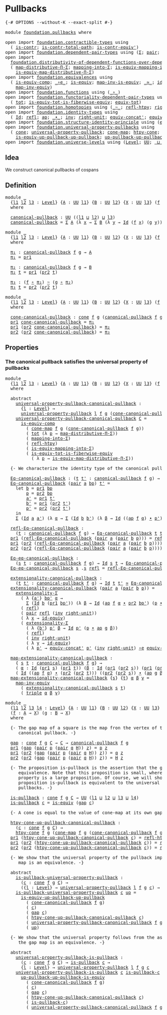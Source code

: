 # Pullbacks

<pre class="Agda"><a id="22" class="Symbol">{-#</a> <a id="26" class="Keyword">OPTIONS</a> <a id="34" class="Pragma">--without-K</a> <a id="46" class="Pragma">--exact-split</a> <a id="60" class="Symbol">#-}</a>

<a id="65" class="Keyword">module</a> <a id="72" href="foundation.pullbacks.html" class="Module">foundation.pullbacks</a> <a id="93" class="Keyword">where</a>

<a id="100" class="Keyword">open</a> <a id="105" class="Keyword">import</a> <a id="112" href="foundation.contractible-types.html" class="Module">foundation.contractible-types</a> <a id="142" class="Keyword">using</a>
  <a id="150" class="Symbol">(</a> <a id="152" href="foundation-core.contractible-types.html#925" class="Function">is-contr</a><a id="160" class="Symbol">;</a> <a id="162" href="foundation-core.contractible-types.html#1970" class="Function">is-contr-total-path</a><a id="181" class="Symbol">;</a> <a id="183" href="foundation-core.contractible-types.html#3739" class="Function">is-contr-equiv&#39;</a><a id="198" class="Symbol">)</a>
<a id="200" class="Keyword">open</a> <a id="205" class="Keyword">import</a> <a id="212" href="foundation.dependent-pair-types.html" class="Module">foundation.dependent-pair-types</a> <a id="244" class="Keyword">using</a> <a id="250" class="Symbol">(</a><a id="251" href="foundation-core.dependent-pair-types.html#502" class="Record">Σ</a><a id="252" class="Symbol">;</a> <a id="254" href="foundation-core.dependent-pair-types.html#575" class="InductiveConstructor">pair</a><a id="258" class="Symbol">;</a> <a id="260" href="foundation-core.dependent-pair-types.html#592" class="Field">pr1</a><a id="263" class="Symbol">;</a> <a id="265" href="foundation-core.dependent-pair-types.html#604" class="Field">pr2</a><a id="268" class="Symbol">;</a> <a id="270" href="foundation-core.dependent-pair-types.html#1021" class="Function">triple</a><a id="276" class="Symbol">)</a>
<a id="278" class="Keyword">open</a> <a id="283" class="Keyword">import</a>
  <a id="292" href="foundation.distributivity-of-dependent-functions-over-dependent-pairs.html" class="Module">foundation.distributivity-of-dependent-functions-over-dependent-pairs</a> <a id="362" class="Keyword">using</a>
  <a id="370" class="Symbol">(</a> <a id="372" href="foundation.distributivity-of-dependent-functions-over-dependent-pairs.html#2808" class="Function">map-distributive-Π-Σ</a><a id="392" class="Symbol">;</a> <a id="394" href="foundation.distributivity-of-dependent-functions-over-dependent-pairs.html#6417" class="Function">mapping-into-Σ</a><a id="408" class="Symbol">;</a> <a id="410" href="foundation.distributivity-of-dependent-functions-over-dependent-pairs.html#6621" class="Function">is-equiv-mapping-into-Σ</a><a id="433" class="Symbol">;</a>
    <a id="439" href="foundation.distributivity-of-dependent-functions-over-dependent-pairs.html#3957" class="Function">is-equiv-map-distributive-Π-Σ</a><a id="468" class="Symbol">)</a>
<a id="470" class="Keyword">open</a> <a id="475" class="Keyword">import</a> <a id="482" href="foundation.equivalences.html" class="Module">foundation.equivalences</a> <a id="506" class="Keyword">using</a>
  <a id="514" class="Symbol">(</a> <a id="516" href="foundation-core.equivalences.html#7183" class="Function">is-equiv-comp</a><a id="529" class="Symbol">;</a> <a id="531" href="foundation-core.equivalences.html#7855" class="Function Operator">_∘e_</a><a id="535" class="Symbol">;</a> <a id="537" href="foundation-core.equivalences.html#1542" class="Function">is-equiv</a><a id="545" class="Symbol">;</a> <a id="547" href="foundation-core.equivalences.html#4173" class="Function">map-inv-is-equiv</a><a id="563" class="Symbol">;</a> <a id="565" href="foundation-core.equivalences.html#1607" class="Function Operator">_≃_</a><a id="568" class="Symbol">;</a> <a id="570" href="foundation-core.equivalences.html#2480" class="Function">id-equiv</a><a id="578" class="Symbol">;</a>
    <a id="584" href="foundation-core.equivalences.html#5022" class="Function">map-inv-equiv</a><a id="597" class="Symbol">)</a>
<a id="599" class="Keyword">open</a> <a id="604" class="Keyword">import</a> <a id="611" href="foundation.functions.html" class="Module">foundation.functions</a> <a id="632" class="Keyword">using</a> <a id="638" class="Symbol">(</a><a id="639" href="foundation-core.functions.html#407" class="Function Operator">_∘_</a><a id="642" class="Symbol">)</a>
<a id="644" class="Keyword">open</a> <a id="649" class="Keyword">import</a> <a id="656" href="foundation.functoriality-dependent-pair-types.html" class="Module">foundation.functoriality-dependent-pair-types</a> <a id="702" class="Keyword">using</a>
  <a id="710" class="Symbol">(</a> <a id="712" href="foundation-core.functoriality-dependent-pair-types.html#1881" class="Function">tot</a><a id="715" class="Symbol">;</a> <a id="717" href="foundation-core.functoriality-dependent-pair-types.html#5869" class="Function">is-equiv-tot-is-fiberwise-equiv</a><a id="748" class="Symbol">;</a> <a id="750" href="foundation-core.functoriality-dependent-pair-types.html#6804" class="Function">equiv-tot</a><a id="759" class="Symbol">)</a>
<a id="761" class="Keyword">open</a> <a id="766" class="Keyword">import</a> <a id="773" href="foundation.homotopies.html" class="Module">foundation.homotopies</a> <a id="795" class="Keyword">using</a> <a id="801" class="Symbol">(</a><a id="802" href="foundation-core.homotopies.html#467" class="Function Operator">_~_</a><a id="805" class="Symbol">;</a> <a id="807" href="foundation-core.homotopies.html#632" class="Function">refl-htpy</a><a id="816" class="Symbol">;</a> <a id="818" href="foundation-core.homotopies.html#2475" class="Function">right-unit-htpy</a><a id="833" class="Symbol">)</a>
<a id="835" class="Keyword">open</a> <a id="840" class="Keyword">import</a> <a id="847" href="foundation.identity-types.html" class="Module">foundation.identity-types</a> <a id="873" class="Keyword">using</a>
  <a id="881" class="Symbol">(</a> <a id="883" href="foundation-core.identity-types.html#641" class="Datatype">Id</a><a id="885" class="Symbol">;</a> <a id="887" href="foundation-core.identity-types.html#694" class="InductiveConstructor">refl</a><a id="891" class="Symbol">;</a> <a id="893" href="foundation-core.identity-types.html#2853" class="Function">ap</a><a id="895" class="Symbol">;</a> <a id="897" href="foundation-core.identity-types.html#1239" class="Function Operator">_∙_</a><a id="900" class="Symbol">;</a> <a id="902" href="foundation-core.identity-types.html#1552" class="Function">inv</a><a id="905" class="Symbol">;</a> <a id="907" href="foundation-core.identity-types.html#1905" class="Function">right-unit</a><a id="917" class="Symbol">;</a> <a id="919" href="foundation.identity-types.html#2710" class="Function">equiv-concat&#39;</a><a id="932" class="Symbol">;</a> <a id="934" href="foundation.identity-types.html#1216" class="Function">equiv-inv</a><a id="943" class="Symbol">)</a>
<a id="945" class="Keyword">open</a> <a id="950" class="Keyword">import</a> <a id="957" href="foundation.structure-identity-principle.html" class="Module">foundation.structure-identity-principle</a> <a id="997" class="Keyword">using</a> <a id="1003" class="Symbol">(</a><a id="1004" href="foundation.structure-identity-principle.html#2980" class="Function">extensionality-Σ</a><a id="1020" class="Symbol">)</a>
<a id="1022" class="Keyword">open</a> <a id="1027" class="Keyword">import</a> <a id="1034" href="foundation.universal-property-pullbacks.html" class="Module">foundation.universal-property-pullbacks</a> <a id="1074" class="Keyword">using</a>
  <a id="1082" class="Symbol">(</a> <a id="1084" href="foundation.universal-property-pullbacks.html#2502" class="Function">cone</a><a id="1088" class="Symbol">;</a> <a id="1090" href="foundation.universal-property-pullbacks.html#3112" class="Function">universal-property-pullback</a><a id="1117" class="Symbol">;</a> <a id="1119" href="foundation.universal-property-pullbacks.html#2697" class="Function">cone-map</a><a id="1127" class="Symbol">;</a> <a id="1129" href="foundation.universal-property-pullbacks.html#4988" class="Function">htpy-cone</a><a id="1138" class="Symbol">;</a>
    <a id="1144" href="foundation.universal-property-pullbacks.html#8629" class="Function">is-equiv-up-pullback-up-pullback</a><a id="1176" class="Symbol">;</a> <a id="1178" href="foundation.universal-property-pullbacks.html#9111" class="Function">up-pullback-up-pullback-is-equiv</a><a id="1210" class="Symbol">)</a>
<a id="1212" class="Keyword">open</a> <a id="1217" class="Keyword">import</a> <a id="1224" href="foundation.universe-levels.html" class="Module">foundation.universe-levels</a> <a id="1251" class="Keyword">using</a> <a id="1257" class="Symbol">(</a><a id="1258" href="Agda.Primitive.html#597" class="Postulate">Level</a><a id="1263" class="Symbol">;</a> <a id="1265" href="foundation-core.universe-levels.html#222" class="Primitive">UU</a><a id="1267" class="Symbol">;</a> <a id="1269" href="Agda.Primitive.html#810" class="Primitive Operator">_⊔_</a><a id="1272" class="Symbol">)</a>
</pre>
## Idea

We construct canonical pullbacks of cospans

## Definition

<pre class="Agda"><a id="1356" class="Keyword">module</a> <a id="1363" href="foundation.pullbacks.html#1363" class="Module">_</a>
  <a id="1367" class="Symbol">{</a><a id="1368" href="foundation.pullbacks.html#1368" class="Bound">l1</a> <a id="1371" href="foundation.pullbacks.html#1371" class="Bound">l2</a> <a id="1374" href="foundation.pullbacks.html#1374" class="Bound">l3</a> <a id="1377" class="Symbol">:</a> <a id="1379" href="Agda.Primitive.html#597" class="Postulate">Level</a><a id="1384" class="Symbol">}</a> <a id="1386" class="Symbol">{</a><a id="1387" href="foundation.pullbacks.html#1387" class="Bound">A</a> <a id="1389" class="Symbol">:</a> <a id="1391" href="foundation-core.universe-levels.html#222" class="Primitive">UU</a> <a id="1394" href="foundation.pullbacks.html#1368" class="Bound">l1</a><a id="1396" class="Symbol">}</a> <a id="1398" class="Symbol">{</a><a id="1399" href="foundation.pullbacks.html#1399" class="Bound">B</a> <a id="1401" class="Symbol">:</a> <a id="1403" href="foundation-core.universe-levels.html#222" class="Primitive">UU</a> <a id="1406" href="foundation.pullbacks.html#1371" class="Bound">l2</a><a id="1408" class="Symbol">}</a> <a id="1410" class="Symbol">{</a><a id="1411" href="foundation.pullbacks.html#1411" class="Bound">X</a> <a id="1413" class="Symbol">:</a> <a id="1415" href="foundation-core.universe-levels.html#222" class="Primitive">UU</a> <a id="1418" href="foundation.pullbacks.html#1374" class="Bound">l3</a><a id="1420" class="Symbol">}</a> <a id="1422" class="Symbol">(</a><a id="1423" href="foundation.pullbacks.html#1423" class="Bound">f</a> <a id="1425" class="Symbol">:</a> <a id="1427" href="foundation.pullbacks.html#1387" class="Bound">A</a> <a id="1429" class="Symbol">→</a> <a id="1431" href="foundation.pullbacks.html#1411" class="Bound">X</a><a id="1432" class="Symbol">)</a> <a id="1434" class="Symbol">(</a><a id="1435" href="foundation.pullbacks.html#1435" class="Bound">g</a> <a id="1437" class="Symbol">:</a> <a id="1439" href="foundation.pullbacks.html#1399" class="Bound">B</a> <a id="1441" class="Symbol">→</a> <a id="1443" href="foundation.pullbacks.html#1411" class="Bound">X</a><a id="1444" class="Symbol">)</a>
  <a id="1448" class="Keyword">where</a>

  <a id="1457" href="foundation.pullbacks.html#1457" class="Function">canonical-pullback</a> <a id="1476" class="Symbol">:</a> <a id="1478" href="foundation-core.universe-levels.html#222" class="Primitive">UU</a> <a id="1481" class="Symbol">((</a><a id="1483" href="foundation.pullbacks.html#1368" class="Bound">l1</a> <a id="1486" href="Agda.Primitive.html#810" class="Primitive Operator">⊔</a> <a id="1488" href="foundation.pullbacks.html#1371" class="Bound">l2</a><a id="1490" class="Symbol">)</a> <a id="1492" href="Agda.Primitive.html#810" class="Primitive Operator">⊔</a> <a id="1494" href="foundation.pullbacks.html#1374" class="Bound">l3</a><a id="1496" class="Symbol">)</a>
  <a id="1500" href="foundation.pullbacks.html#1457" class="Function">canonical-pullback</a> <a id="1519" class="Symbol">=</a> <a id="1521" href="foundation-core.dependent-pair-types.html#502" class="Record">Σ</a> <a id="1523" href="foundation.pullbacks.html#1387" class="Bound">A</a> <a id="1525" class="Symbol">(λ</a> <a id="1528" href="foundation.pullbacks.html#1528" class="Bound">x</a> <a id="1530" class="Symbol">→</a> <a id="1532" href="foundation-core.dependent-pair-types.html#502" class="Record">Σ</a> <a id="1534" href="foundation.pullbacks.html#1399" class="Bound">B</a> <a id="1536" class="Symbol">(λ</a> <a id="1539" href="foundation.pullbacks.html#1539" class="Bound">y</a> <a id="1541" class="Symbol">→</a> <a id="1543" href="foundation-core.identity-types.html#641" class="Datatype">Id</a> <a id="1546" class="Symbol">(</a><a id="1547" href="foundation.pullbacks.html#1423" class="Bound">f</a> <a id="1549" href="foundation.pullbacks.html#1528" class="Bound">x</a><a id="1550" class="Symbol">)</a> <a id="1552" class="Symbol">(</a><a id="1553" href="foundation.pullbacks.html#1435" class="Bound">g</a> <a id="1555" href="foundation.pullbacks.html#1539" class="Bound">y</a><a id="1556" class="Symbol">)))</a>

<a id="1561" class="Keyword">module</a> <a id="1568" href="foundation.pullbacks.html#1568" class="Module">_</a>
  <a id="1572" class="Symbol">{</a><a id="1573" href="foundation.pullbacks.html#1573" class="Bound">l1</a> <a id="1576" href="foundation.pullbacks.html#1576" class="Bound">l2</a> <a id="1579" href="foundation.pullbacks.html#1579" class="Bound">l3</a> <a id="1582" class="Symbol">:</a> <a id="1584" href="Agda.Primitive.html#597" class="Postulate">Level</a><a id="1589" class="Symbol">}</a> <a id="1591" class="Symbol">{</a><a id="1592" href="foundation.pullbacks.html#1592" class="Bound">A</a> <a id="1594" class="Symbol">:</a> <a id="1596" href="foundation-core.universe-levels.html#222" class="Primitive">UU</a> <a id="1599" href="foundation.pullbacks.html#1573" class="Bound">l1</a><a id="1601" class="Symbol">}</a> <a id="1603" class="Symbol">{</a><a id="1604" href="foundation.pullbacks.html#1604" class="Bound">B</a> <a id="1606" class="Symbol">:</a> <a id="1608" href="foundation-core.universe-levels.html#222" class="Primitive">UU</a> <a id="1611" href="foundation.pullbacks.html#1576" class="Bound">l2</a><a id="1613" class="Symbol">}</a> <a id="1615" class="Symbol">{</a><a id="1616" href="foundation.pullbacks.html#1616" class="Bound">X</a> <a id="1618" class="Symbol">:</a> <a id="1620" href="foundation-core.universe-levels.html#222" class="Primitive">UU</a> <a id="1623" href="foundation.pullbacks.html#1579" class="Bound">l3</a><a id="1625" class="Symbol">}</a> <a id="1627" class="Symbol">{</a><a id="1628" href="foundation.pullbacks.html#1628" class="Bound">f</a> <a id="1630" class="Symbol">:</a> <a id="1632" href="foundation.pullbacks.html#1592" class="Bound">A</a> <a id="1634" class="Symbol">→</a> <a id="1636" href="foundation.pullbacks.html#1616" class="Bound">X</a><a id="1637" class="Symbol">}</a> <a id="1639" class="Symbol">{</a><a id="1640" href="foundation.pullbacks.html#1640" class="Bound">g</a> <a id="1642" class="Symbol">:</a> <a id="1644" href="foundation.pullbacks.html#1604" class="Bound">B</a> <a id="1646" class="Symbol">→</a> <a id="1648" href="foundation.pullbacks.html#1616" class="Bound">X</a><a id="1649" class="Symbol">}</a>
  <a id="1653" class="Keyword">where</a>
   
  <a id="1665" href="foundation.pullbacks.html#1665" class="Function">π₁</a> <a id="1668" class="Symbol">:</a> <a id="1670" href="foundation.pullbacks.html#1457" class="Function">canonical-pullback</a> <a id="1689" href="foundation.pullbacks.html#1628" class="Bound">f</a> <a id="1691" href="foundation.pullbacks.html#1640" class="Bound">g</a> <a id="1693" class="Symbol">→</a> <a id="1695" href="foundation.pullbacks.html#1592" class="Bound">A</a>
  <a id="1699" href="foundation.pullbacks.html#1665" class="Function">π₁</a> <a id="1702" class="Symbol">=</a> <a id="1704" href="foundation-core.dependent-pair-types.html#592" class="Field">pr1</a>

  <a id="1711" href="foundation.pullbacks.html#1711" class="Function">π₂</a> <a id="1714" class="Symbol">:</a> <a id="1716" href="foundation.pullbacks.html#1457" class="Function">canonical-pullback</a> <a id="1735" href="foundation.pullbacks.html#1628" class="Bound">f</a> <a id="1737" href="foundation.pullbacks.html#1640" class="Bound">g</a> <a id="1739" class="Symbol">→</a> <a id="1741" href="foundation.pullbacks.html#1604" class="Bound">B</a>
  <a id="1745" href="foundation.pullbacks.html#1711" class="Function">π₂</a> <a id="1748" href="foundation.pullbacks.html#1748" class="Bound">t</a> <a id="1750" class="Symbol">=</a> <a id="1752" href="foundation-core.dependent-pair-types.html#592" class="Field">pr1</a> <a id="1756" class="Symbol">(</a><a id="1757" href="foundation-core.dependent-pair-types.html#604" class="Field">pr2</a> <a id="1761" href="foundation.pullbacks.html#1748" class="Bound">t</a><a id="1762" class="Symbol">)</a>

  <a id="1767" href="foundation.pullbacks.html#1767" class="Function">π₃</a> <a id="1770" class="Symbol">:</a> <a id="1772" class="Symbol">(</a><a id="1773" href="foundation.pullbacks.html#1628" class="Bound">f</a> <a id="1775" href="foundation-core.functions.html#407" class="Function Operator">∘</a> <a id="1777" href="foundation.pullbacks.html#1665" class="Function">π₁</a><a id="1779" class="Symbol">)</a> <a id="1781" href="foundation-core.homotopies.html#467" class="Function Operator">~</a> <a id="1783" class="Symbol">(</a><a id="1784" href="foundation.pullbacks.html#1640" class="Bound">g</a> <a id="1786" href="foundation-core.functions.html#407" class="Function Operator">∘</a> <a id="1788" href="foundation.pullbacks.html#1711" class="Function">π₂</a><a id="1790" class="Symbol">)</a>
  <a id="1794" href="foundation.pullbacks.html#1767" class="Function">π₃</a> <a id="1797" href="foundation.pullbacks.html#1797" class="Bound">t</a> <a id="1799" class="Symbol">=</a> <a id="1801" href="foundation-core.dependent-pair-types.html#604" class="Field">pr2</a> <a id="1805" class="Symbol">(</a><a id="1806" href="foundation-core.dependent-pair-types.html#604" class="Field">pr2</a> <a id="1810" href="foundation.pullbacks.html#1797" class="Bound">t</a><a id="1811" class="Symbol">)</a>

<a id="1814" class="Keyword">module</a> <a id="1821" href="foundation.pullbacks.html#1821" class="Module">_</a>
  <a id="1825" class="Symbol">{</a><a id="1826" href="foundation.pullbacks.html#1826" class="Bound">l1</a> <a id="1829" href="foundation.pullbacks.html#1829" class="Bound">l2</a> <a id="1832" href="foundation.pullbacks.html#1832" class="Bound">l3</a> <a id="1835" class="Symbol">:</a> <a id="1837" href="Agda.Primitive.html#597" class="Postulate">Level</a><a id="1842" class="Symbol">}</a> <a id="1844" class="Symbol">{</a><a id="1845" href="foundation.pullbacks.html#1845" class="Bound">A</a> <a id="1847" class="Symbol">:</a> <a id="1849" href="foundation-core.universe-levels.html#222" class="Primitive">UU</a> <a id="1852" href="foundation.pullbacks.html#1826" class="Bound">l1</a><a id="1854" class="Symbol">}</a> <a id="1856" class="Symbol">{</a><a id="1857" href="foundation.pullbacks.html#1857" class="Bound">B</a> <a id="1859" class="Symbol">:</a> <a id="1861" href="foundation-core.universe-levels.html#222" class="Primitive">UU</a> <a id="1864" href="foundation.pullbacks.html#1829" class="Bound">l2</a><a id="1866" class="Symbol">}</a> <a id="1868" class="Symbol">{</a><a id="1869" href="foundation.pullbacks.html#1869" class="Bound">X</a> <a id="1871" class="Symbol">:</a> <a id="1873" href="foundation-core.universe-levels.html#222" class="Primitive">UU</a> <a id="1876" href="foundation.pullbacks.html#1832" class="Bound">l3</a><a id="1878" class="Symbol">}</a> <a id="1880" class="Symbol">(</a><a id="1881" href="foundation.pullbacks.html#1881" class="Bound">f</a> <a id="1883" class="Symbol">:</a> <a id="1885" href="foundation.pullbacks.html#1845" class="Bound">A</a> <a id="1887" class="Symbol">→</a> <a id="1889" href="foundation.pullbacks.html#1869" class="Bound">X</a><a id="1890" class="Symbol">)</a> <a id="1892" class="Symbol">(</a><a id="1893" href="foundation.pullbacks.html#1893" class="Bound">g</a> <a id="1895" class="Symbol">:</a> <a id="1897" href="foundation.pullbacks.html#1857" class="Bound">B</a> <a id="1899" class="Symbol">→</a> <a id="1901" href="foundation.pullbacks.html#1869" class="Bound">X</a><a id="1902" class="Symbol">)</a>
  <a id="1906" class="Keyword">where</a>
  
  <a id="1917" href="foundation.pullbacks.html#1917" class="Function">cone-canonical-pullback</a> <a id="1941" class="Symbol">:</a> <a id="1943" href="foundation.universal-property-pullbacks.html#2502" class="Function">cone</a> <a id="1948" href="foundation.pullbacks.html#1881" class="Bound">f</a> <a id="1950" href="foundation.pullbacks.html#1893" class="Bound">g</a> <a id="1952" class="Symbol">(</a><a id="1953" href="foundation.pullbacks.html#1457" class="Function">canonical-pullback</a> <a id="1972" href="foundation.pullbacks.html#1881" class="Bound">f</a> <a id="1974" href="foundation.pullbacks.html#1893" class="Bound">g</a><a id="1975" class="Symbol">)</a>
  <a id="1979" href="foundation-core.dependent-pair-types.html#592" class="Field">pr1</a> <a id="1983" href="foundation.pullbacks.html#1917" class="Function">cone-canonical-pullback</a> <a id="2007" class="Symbol">=</a> <a id="2009" href="foundation.pullbacks.html#1665" class="Function">π₁</a>
  <a id="2014" href="foundation-core.dependent-pair-types.html#592" class="Field">pr1</a> <a id="2018" class="Symbol">(</a><a id="2019" href="foundation-core.dependent-pair-types.html#604" class="Field">pr2</a> <a id="2023" href="foundation.pullbacks.html#1917" class="Function">cone-canonical-pullback</a><a id="2046" class="Symbol">)</a> <a id="2048" class="Symbol">=</a> <a id="2050" href="foundation.pullbacks.html#1711" class="Function">π₂</a>
  <a id="2055" href="foundation-core.dependent-pair-types.html#604" class="Field">pr2</a> <a id="2059" class="Symbol">(</a><a id="2060" href="foundation-core.dependent-pair-types.html#604" class="Field">pr2</a> <a id="2064" href="foundation.pullbacks.html#1917" class="Function">cone-canonical-pullback</a><a id="2087" class="Symbol">)</a> <a id="2089" class="Symbol">=</a> <a id="2091" href="foundation.pullbacks.html#1767" class="Function">π₃</a>
</pre>
## Properties

### The canonical pullback satisfies the universal property of pullbacks

<pre class="Agda"><a id="2196" class="Keyword">module</a> <a id="2203" href="foundation.pullbacks.html#2203" class="Module">_</a>
  <a id="2207" class="Symbol">{</a><a id="2208" href="foundation.pullbacks.html#2208" class="Bound">l1</a> <a id="2211" href="foundation.pullbacks.html#2211" class="Bound">l2</a> <a id="2214" href="foundation.pullbacks.html#2214" class="Bound">l3</a> <a id="2217" class="Symbol">:</a> <a id="2219" href="Agda.Primitive.html#597" class="Postulate">Level</a><a id="2224" class="Symbol">}</a> <a id="2226" class="Symbol">{</a><a id="2227" href="foundation.pullbacks.html#2227" class="Bound">A</a> <a id="2229" class="Symbol">:</a> <a id="2231" href="foundation-core.universe-levels.html#222" class="Primitive">UU</a> <a id="2234" href="foundation.pullbacks.html#2208" class="Bound">l1</a><a id="2236" class="Symbol">}</a> <a id="2238" class="Symbol">{</a><a id="2239" href="foundation.pullbacks.html#2239" class="Bound">B</a> <a id="2241" class="Symbol">:</a> <a id="2243" href="foundation-core.universe-levels.html#222" class="Primitive">UU</a> <a id="2246" href="foundation.pullbacks.html#2211" class="Bound">l2</a><a id="2248" class="Symbol">}</a> <a id="2250" class="Symbol">{</a><a id="2251" href="foundation.pullbacks.html#2251" class="Bound">X</a> <a id="2253" class="Symbol">:</a> <a id="2255" href="foundation-core.universe-levels.html#222" class="Primitive">UU</a> <a id="2258" href="foundation.pullbacks.html#2214" class="Bound">l3</a><a id="2260" class="Symbol">}</a> <a id="2262" class="Symbol">(</a><a id="2263" href="foundation.pullbacks.html#2263" class="Bound">f</a> <a id="2265" class="Symbol">:</a> <a id="2267" href="foundation.pullbacks.html#2227" class="Bound">A</a> <a id="2269" class="Symbol">→</a> <a id="2271" href="foundation.pullbacks.html#2251" class="Bound">X</a><a id="2272" class="Symbol">)</a> <a id="2274" class="Symbol">(</a><a id="2275" href="foundation.pullbacks.html#2275" class="Bound">g</a> <a id="2277" class="Symbol">:</a> <a id="2279" href="foundation.pullbacks.html#2239" class="Bound">B</a> <a id="2281" class="Symbol">→</a> <a id="2283" href="foundation.pullbacks.html#2251" class="Bound">X</a><a id="2284" class="Symbol">)</a>
  <a id="2288" class="Keyword">where</a>

  <a id="2297" class="Keyword">abstract</a>
    <a id="2310" href="foundation.pullbacks.html#2310" class="Function">universal-property-pullback-canonical-pullback</a> <a id="2357" class="Symbol">:</a> 
      <a id="2366" class="Symbol">{</a><a id="2367" href="foundation.pullbacks.html#2367" class="Bound">l</a> <a id="2369" class="Symbol">:</a> <a id="2371" href="Agda.Primitive.html#597" class="Postulate">Level</a><a id="2376" class="Symbol">}</a> <a id="2378" class="Symbol">→</a>
      <a id="2386" href="foundation.universal-property-pullbacks.html#3112" class="Function">universal-property-pullback</a> <a id="2414" href="foundation.pullbacks.html#2367" class="Bound">l</a> <a id="2416" href="foundation.pullbacks.html#2263" class="Bound">f</a> <a id="2418" href="foundation.pullbacks.html#2275" class="Bound">g</a> <a id="2420" class="Symbol">(</a><a id="2421" href="foundation.pullbacks.html#1917" class="Function">cone-canonical-pullback</a> <a id="2445" href="foundation.pullbacks.html#2263" class="Bound">f</a> <a id="2447" href="foundation.pullbacks.html#2275" class="Bound">g</a><a id="2448" class="Symbol">)</a>
    <a id="2454" href="foundation.pullbacks.html#2310" class="Function">universal-property-pullback-canonical-pullback</a> <a id="2501" href="foundation.pullbacks.html#2501" class="Bound">C</a> <a id="2503" class="Symbol">=</a>
      <a id="2511" href="foundation-core.equivalences.html#7183" class="Function">is-equiv-comp</a>
        <a id="2533" class="Symbol">(</a> <a id="2535" href="foundation.universal-property-pullbacks.html#2697" class="Function">cone-map</a> <a id="2544" href="foundation.pullbacks.html#2263" class="Bound">f</a> <a id="2546" href="foundation.pullbacks.html#2275" class="Bound">g</a> <a id="2548" class="Symbol">(</a><a id="2549" href="foundation.pullbacks.html#1917" class="Function">cone-canonical-pullback</a> <a id="2573" href="foundation.pullbacks.html#2263" class="Bound">f</a> <a id="2575" href="foundation.pullbacks.html#2275" class="Bound">g</a><a id="2576" class="Symbol">))</a>
        <a id="2587" class="Symbol">(</a> <a id="2589" href="foundation-core.functoriality-dependent-pair-types.html#1881" class="Function">tot</a> <a id="2593" class="Symbol">(λ</a> <a id="2596" href="foundation.pullbacks.html#2596" class="Bound">p</a> <a id="2598" class="Symbol">→</a> <a id="2600" href="foundation.distributivity-of-dependent-functions-over-dependent-pairs.html#2808" class="Function">map-distributive-Π-Σ</a><a id="2620" class="Symbol">))</a>
        <a id="2631" class="Symbol">(</a> <a id="2633" href="foundation.distributivity-of-dependent-functions-over-dependent-pairs.html#6417" class="Function">mapping-into-Σ</a><a id="2647" class="Symbol">)</a>
        <a id="2657" class="Symbol">(</a> <a id="2659" href="foundation-core.homotopies.html#632" class="Function">refl-htpy</a><a id="2668" class="Symbol">)</a>
        <a id="2678" class="Symbol">(</a> <a id="2680" href="foundation.distributivity-of-dependent-functions-over-dependent-pairs.html#6621" class="Function">is-equiv-mapping-into-Σ</a><a id="2703" class="Symbol">)</a>
        <a id="2713" class="Symbol">(</a> <a id="2715" href="foundation-core.functoriality-dependent-pair-types.html#5869" class="Function">is-equiv-tot-is-fiberwise-equiv</a>
          <a id="2757" class="Symbol">(</a> <a id="2759" class="Symbol">λ</a> <a id="2761" href="foundation.pullbacks.html#2761" class="Bound">p</a> <a id="2763" class="Symbol">→</a> <a id="2765" href="foundation.distributivity-of-dependent-functions-over-dependent-pairs.html#3957" class="Function">is-equiv-map-distributive-Π-Σ</a><a id="2794" class="Symbol">))</a>

  <a id="2800" class="Comment">{- We characterize the identity type of the canonical pullback. -}</a>
  
  <a id="2872" href="foundation.pullbacks.html#2872" class="Function">Eq-canonical-pullback</a> <a id="2894" class="Symbol">:</a> <a id="2896" class="Symbol">(</a><a id="2897" href="foundation.pullbacks.html#2897" class="Bound">t</a> <a id="2899" href="foundation.pullbacks.html#2899" class="Bound">t&#39;</a> <a id="2902" class="Symbol">:</a> <a id="2904" href="foundation.pullbacks.html#1457" class="Function">canonical-pullback</a> <a id="2923" href="foundation.pullbacks.html#2263" class="Bound">f</a> <a id="2925" href="foundation.pullbacks.html#2275" class="Bound">g</a><a id="2926" class="Symbol">)</a> <a id="2928" class="Symbol">→</a> <a id="2930" href="foundation-core.universe-levels.html#222" class="Primitive">UU</a> <a id="2933" class="Symbol">(</a><a id="2934" href="foundation.pullbacks.html#2208" class="Bound">l1</a> <a id="2937" href="Agda.Primitive.html#810" class="Primitive Operator">⊔</a> <a id="2939" class="Symbol">(</a><a id="2940" href="foundation.pullbacks.html#2211" class="Bound">l2</a> <a id="2943" href="Agda.Primitive.html#810" class="Primitive Operator">⊔</a> <a id="2945" href="foundation.pullbacks.html#2214" class="Bound">l3</a><a id="2947" class="Symbol">))</a>
  <a id="2952" href="foundation.pullbacks.html#2872" class="Function">Eq-canonical-pullback</a> <a id="2974" class="Symbol">(</a><a id="2975" href="foundation-core.dependent-pair-types.html#575" class="InductiveConstructor">pair</a> <a id="2980" href="foundation.pullbacks.html#2980" class="Bound">a</a> <a id="2982" href="foundation.pullbacks.html#2982" class="Bound">bp</a><a id="2984" class="Symbol">)</a> <a id="2986" href="foundation.pullbacks.html#2986" class="Bound">t&#39;</a> <a id="2989" class="Symbol">=</a>
    <a id="2995" class="Keyword">let</a> <a id="2999" href="foundation.pullbacks.html#2999" class="Bound">b</a> <a id="3001" class="Symbol">=</a> <a id="3003" href="foundation-core.dependent-pair-types.html#592" class="Field">pr1</a> <a id="3007" href="foundation.pullbacks.html#2982" class="Bound">bp</a>
        <a id="3018" href="foundation.pullbacks.html#3018" class="Bound">p</a> <a id="3020" class="Symbol">=</a> <a id="3022" href="foundation-core.dependent-pair-types.html#604" class="Field">pr2</a> <a id="3026" href="foundation.pullbacks.html#2982" class="Bound">bp</a>
        <a id="3037" href="foundation.pullbacks.html#3037" class="Bound">a&#39;</a> <a id="3040" class="Symbol">=</a> <a id="3042" href="foundation-core.dependent-pair-types.html#592" class="Field">pr1</a> <a id="3046" href="foundation.pullbacks.html#2986" class="Bound">t&#39;</a>
        <a id="3057" href="foundation.pullbacks.html#3057" class="Bound">b&#39;</a> <a id="3060" class="Symbol">=</a> <a id="3062" href="foundation-core.dependent-pair-types.html#592" class="Field">pr1</a> <a id="3066" class="Symbol">(</a><a id="3067" href="foundation-core.dependent-pair-types.html#604" class="Field">pr2</a> <a id="3071" href="foundation.pullbacks.html#2986" class="Bound">t&#39;</a><a id="3073" class="Symbol">)</a>
        <a id="3083" href="foundation.pullbacks.html#3083" class="Bound">p&#39;</a> <a id="3086" class="Symbol">=</a> <a id="3088" href="foundation-core.dependent-pair-types.html#604" class="Field">pr2</a> <a id="3092" class="Symbol">(</a><a id="3093" href="foundation-core.dependent-pair-types.html#604" class="Field">pr2</a> <a id="3097" href="foundation.pullbacks.html#2986" class="Bound">t&#39;</a><a id="3099" class="Symbol">)</a>
    <a id="3105" class="Keyword">in</a>
    <a id="3112" href="foundation-core.dependent-pair-types.html#502" class="Record">Σ</a> <a id="3114" class="Symbol">(</a><a id="3115" href="foundation-core.identity-types.html#641" class="Datatype">Id</a> <a id="3118" href="foundation.pullbacks.html#2980" class="Bound">a</a> <a id="3120" href="foundation.pullbacks.html#3037" class="Bound">a&#39;</a><a id="3122" class="Symbol">)</a> <a id="3124" class="Symbol">(λ</a> <a id="3127" href="foundation.pullbacks.html#3127" class="Bound">α</a> <a id="3129" class="Symbol">→</a> <a id="3131" href="foundation-core.dependent-pair-types.html#502" class="Record">Σ</a> <a id="3133" class="Symbol">(</a><a id="3134" href="foundation-core.identity-types.html#641" class="Datatype">Id</a> <a id="3137" href="foundation.pullbacks.html#2999" class="Bound">b</a> <a id="3139" href="foundation.pullbacks.html#3057" class="Bound">b&#39;</a><a id="3141" class="Symbol">)</a> <a id="3143" class="Symbol">(λ</a> <a id="3146" href="foundation.pullbacks.html#3146" class="Bound">β</a> <a id="3148" class="Symbol">→</a> <a id="3150" href="foundation-core.identity-types.html#641" class="Datatype">Id</a> <a id="3153" class="Symbol">((</a><a id="3155" href="foundation-core.identity-types.html#2853" class="Function">ap</a> <a id="3158" href="foundation.pullbacks.html#2263" class="Bound">f</a> <a id="3160" href="foundation.pullbacks.html#3127" class="Bound">α</a><a id="3161" class="Symbol">)</a> <a id="3163" href="foundation-core.identity-types.html#1239" class="Function Operator">∙</a> <a id="3165" href="foundation.pullbacks.html#3083" class="Bound">p&#39;</a><a id="3167" class="Symbol">)</a> <a id="3169" class="Symbol">(</a><a id="3170" href="foundation.pullbacks.html#3018" class="Bound">p</a> <a id="3172" href="foundation-core.identity-types.html#1239" class="Function Operator">∙</a> <a id="3174" class="Symbol">(</a><a id="3175" href="foundation-core.identity-types.html#2853" class="Function">ap</a> <a id="3178" href="foundation.pullbacks.html#2275" class="Bound">g</a> <a id="3180" href="foundation.pullbacks.html#3146" class="Bound">β</a><a id="3181" class="Symbol">))))</a>

  <a id="3189" href="foundation.pullbacks.html#3189" class="Function">refl-Eq-canonical-pullback</a> <a id="3216" class="Symbol">:</a>
    <a id="3222" class="Symbol">(</a><a id="3223" href="foundation.pullbacks.html#3223" class="Bound">t</a> <a id="3225" class="Symbol">:</a> <a id="3227" href="foundation.pullbacks.html#1457" class="Function">canonical-pullback</a> <a id="3246" href="foundation.pullbacks.html#2263" class="Bound">f</a> <a id="3248" href="foundation.pullbacks.html#2275" class="Bound">g</a><a id="3249" class="Symbol">)</a> <a id="3251" class="Symbol">→</a> <a id="3253" href="foundation.pullbacks.html#2872" class="Function">Eq-canonical-pullback</a> <a id="3275" href="foundation.pullbacks.html#3223" class="Bound">t</a> <a id="3277" href="foundation.pullbacks.html#3223" class="Bound">t</a>
  <a id="3281" href="foundation-core.dependent-pair-types.html#592" class="Field">pr1</a> <a id="3285" class="Symbol">(</a><a id="3286" href="foundation.pullbacks.html#3189" class="Function">refl-Eq-canonical-pullback</a> <a id="3313" class="Symbol">(</a><a id="3314" href="foundation-core.dependent-pair-types.html#575" class="InductiveConstructor">pair</a> <a id="3319" href="foundation.pullbacks.html#3319" class="Bound">a</a> <a id="3321" class="Symbol">(</a><a id="3322" href="foundation-core.dependent-pair-types.html#575" class="InductiveConstructor">pair</a> <a id="3327" href="foundation.pullbacks.html#3327" class="Bound">b</a> <a id="3329" href="foundation.pullbacks.html#3329" class="Bound">p</a><a id="3330" class="Symbol">)))</a> <a id="3334" class="Symbol">=</a> <a id="3336" href="foundation-core.identity-types.html#694" class="InductiveConstructor">refl</a>
  <a id="3343" href="foundation-core.dependent-pair-types.html#592" class="Field">pr1</a> <a id="3347" class="Symbol">(</a><a id="3348" href="foundation-core.dependent-pair-types.html#604" class="Field">pr2</a> <a id="3352" class="Symbol">(</a><a id="3353" href="foundation.pullbacks.html#3189" class="Function">refl-Eq-canonical-pullback</a> <a id="3380" class="Symbol">(</a><a id="3381" href="foundation-core.dependent-pair-types.html#575" class="InductiveConstructor">pair</a> <a id="3386" href="foundation.pullbacks.html#3386" class="Bound">a</a> <a id="3388" class="Symbol">(</a><a id="3389" href="foundation-core.dependent-pair-types.html#575" class="InductiveConstructor">pair</a> <a id="3394" href="foundation.pullbacks.html#3394" class="Bound">b</a> <a id="3396" href="foundation.pullbacks.html#3396" class="Bound">p</a><a id="3397" class="Symbol">))))</a> <a id="3402" class="Symbol">=</a> <a id="3404" href="foundation-core.identity-types.html#694" class="InductiveConstructor">refl</a>
  <a id="3411" href="foundation-core.dependent-pair-types.html#604" class="Field">pr2</a> <a id="3415" class="Symbol">(</a><a id="3416" href="foundation-core.dependent-pair-types.html#604" class="Field">pr2</a> <a id="3420" class="Symbol">(</a><a id="3421" href="foundation.pullbacks.html#3189" class="Function">refl-Eq-canonical-pullback</a> <a id="3448" class="Symbol">(</a><a id="3449" href="foundation-core.dependent-pair-types.html#575" class="InductiveConstructor">pair</a> <a id="3454" href="foundation.pullbacks.html#3454" class="Bound">a</a> <a id="3456" class="Symbol">(</a><a id="3457" href="foundation-core.dependent-pair-types.html#575" class="InductiveConstructor">pair</a> <a id="3462" href="foundation.pullbacks.html#3462" class="Bound">b</a> <a id="3464" href="foundation.pullbacks.html#3464" class="Bound">p</a><a id="3465" class="Symbol">))))</a> <a id="3470" class="Symbol">=</a> <a id="3472" href="foundation-core.identity-types.html#1552" class="Function">inv</a> <a id="3476" href="foundation-core.identity-types.html#1905" class="Function">right-unit</a>

  <a id="3490" href="foundation.pullbacks.html#3490" class="Function">Eq-eq-canonical-pullback</a> <a id="3515" class="Symbol">:</a>
    <a id="3521" class="Symbol">(</a><a id="3522" href="foundation.pullbacks.html#3522" class="Bound">s</a> <a id="3524" href="foundation.pullbacks.html#3524" class="Bound">t</a> <a id="3526" class="Symbol">:</a> <a id="3528" href="foundation.pullbacks.html#1457" class="Function">canonical-pullback</a> <a id="3547" href="foundation.pullbacks.html#2263" class="Bound">f</a> <a id="3549" href="foundation.pullbacks.html#2275" class="Bound">g</a><a id="3550" class="Symbol">)</a> <a id="3552" class="Symbol">→</a> <a id="3554" href="foundation-core.identity-types.html#641" class="Datatype">Id</a> <a id="3557" href="foundation.pullbacks.html#3522" class="Bound">s</a> <a id="3559" href="foundation.pullbacks.html#3524" class="Bound">t</a> <a id="3561" class="Symbol">→</a> <a id="3563" href="foundation.pullbacks.html#2872" class="Function">Eq-canonical-pullback</a> <a id="3585" href="foundation.pullbacks.html#3522" class="Bound">s</a> <a id="3587" href="foundation.pullbacks.html#3524" class="Bound">t</a>
  <a id="3591" href="foundation.pullbacks.html#3490" class="Function">Eq-eq-canonical-pullback</a> <a id="3616" href="foundation.pullbacks.html#3616" class="Bound">s</a> <a id="3618" class="DottedPattern Symbol">.</a><a id="3619" href="foundation.pullbacks.html#3616" class="DottedPattern Bound">s</a> <a id="3621" href="foundation-core.identity-types.html#694" class="InductiveConstructor">refl</a> <a id="3626" class="Symbol">=</a> <a id="3628" href="foundation.pullbacks.html#3189" class="Function">refl-Eq-canonical-pullback</a> <a id="3655" href="foundation.pullbacks.html#3616" class="Bound">s</a>

  <a id="3660" href="foundation.pullbacks.html#3660" class="Function">extensionality-canonical-pullback</a> <a id="3694" class="Symbol">:</a>
    <a id="3700" class="Symbol">(</a><a id="3701" href="foundation.pullbacks.html#3701" class="Bound">t</a> <a id="3703" href="foundation.pullbacks.html#3703" class="Bound">t&#39;</a> <a id="3706" class="Symbol">:</a> <a id="3708" href="foundation.pullbacks.html#1457" class="Function">canonical-pullback</a> <a id="3727" href="foundation.pullbacks.html#2263" class="Bound">f</a> <a id="3729" href="foundation.pullbacks.html#2275" class="Bound">g</a><a id="3730" class="Symbol">)</a> <a id="3732" class="Symbol">→</a> <a id="3734" href="foundation-core.identity-types.html#641" class="Datatype">Id</a> <a id="3737" href="foundation.pullbacks.html#3701" class="Bound">t</a> <a id="3739" href="foundation.pullbacks.html#3703" class="Bound">t&#39;</a> <a id="3742" href="foundation-core.equivalences.html#1607" class="Function Operator">≃</a> <a id="3744" href="foundation.pullbacks.html#2872" class="Function">Eq-canonical-pullback</a> <a id="3766" href="foundation.pullbacks.html#3701" class="Bound">t</a> <a id="3768" href="foundation.pullbacks.html#3703" class="Bound">t&#39;</a>
  <a id="3773" href="foundation.pullbacks.html#3660" class="Function">extensionality-canonical-pullback</a> <a id="3807" class="Symbol">(</a><a id="3808" href="foundation-core.dependent-pair-types.html#575" class="InductiveConstructor">pair</a> <a id="3813" href="foundation.pullbacks.html#3813" class="Bound">a</a> <a id="3815" class="Symbol">(</a><a id="3816" href="foundation-core.dependent-pair-types.html#575" class="InductiveConstructor">pair</a> <a id="3821" href="foundation.pullbacks.html#3821" class="Bound">b</a> <a id="3823" href="foundation.pullbacks.html#3823" class="Bound">p</a><a id="3824" class="Symbol">))</a> <a id="3827" class="Symbol">=</a>
    <a id="3833" href="foundation.structure-identity-principle.html#2980" class="Function">extensionality-Σ</a>
      <a id="3856" class="Symbol">(</a> <a id="3858" class="Symbol">λ</a> <a id="3860" class="Symbol">{</a><a id="3861" href="foundation.pullbacks.html#3861" class="Bound">a&#39;</a><a id="3863" class="Symbol">}</a> <a id="3865" href="foundation.pullbacks.html#3865" class="Bound">bp&#39;</a> <a id="3869" href="foundation.pullbacks.html#3869" class="Bound">α</a> <a id="3871" class="Symbol">→</a>
        <a id="3881" href="foundation-core.dependent-pair-types.html#502" class="Record">Σ</a> <a id="3883" class="Symbol">(</a><a id="3884" href="foundation-core.identity-types.html#641" class="Datatype">Id</a> <a id="3887" href="foundation.pullbacks.html#3821" class="Bound">b</a> <a id="3889" class="Symbol">(</a><a id="3890" href="foundation-core.dependent-pair-types.html#592" class="Field">pr1</a> <a id="3894" href="foundation.pullbacks.html#3865" class="Bound">bp&#39;</a><a id="3897" class="Symbol">))</a> <a id="3900" class="Symbol">(λ</a> <a id="3903" href="foundation.pullbacks.html#3903" class="Bound">β</a> <a id="3905" class="Symbol">→</a> <a id="3907" href="foundation-core.identity-types.html#641" class="Datatype">Id</a> <a id="3910" class="Symbol">(</a><a id="3911" href="foundation-core.identity-types.html#2853" class="Function">ap</a> <a id="3914" href="foundation.pullbacks.html#2263" class="Bound">f</a> <a id="3916" href="foundation.pullbacks.html#3869" class="Bound">α</a> <a id="3918" href="foundation-core.identity-types.html#1239" class="Function Operator">∙</a> <a id="3920" href="foundation-core.dependent-pair-types.html#604" class="Field">pr2</a> <a id="3924" href="foundation.pullbacks.html#3865" class="Bound">bp&#39;</a><a id="3927" class="Symbol">)</a> <a id="3929" class="Symbol">(</a><a id="3930" href="foundation.pullbacks.html#3823" class="Bound">p</a> <a id="3932" href="foundation-core.identity-types.html#1239" class="Function Operator">∙</a> <a id="3934" href="foundation-core.identity-types.html#2853" class="Function">ap</a> <a id="3937" href="foundation.pullbacks.html#2275" class="Bound">g</a> <a id="3939" href="foundation.pullbacks.html#3903" class="Bound">β</a><a id="3940" class="Symbol">)))</a>
      <a id="3950" class="Symbol">(</a> <a id="3952" href="foundation-core.identity-types.html#694" class="InductiveConstructor">refl</a><a id="3956" class="Symbol">)</a>
      <a id="3964" class="Symbol">(</a> <a id="3966" href="foundation-core.dependent-pair-types.html#575" class="InductiveConstructor">pair</a> <a id="3971" href="foundation-core.identity-types.html#694" class="InductiveConstructor">refl</a> <a id="3976" class="Symbol">(</a><a id="3977" href="foundation-core.identity-types.html#1552" class="Function">inv</a> <a id="3981" href="foundation-core.identity-types.html#1905" class="Function">right-unit</a><a id="3991" class="Symbol">))</a>
      <a id="4000" class="Symbol">(</a> <a id="4002" class="Symbol">λ</a> <a id="4004" href="foundation.pullbacks.html#4004" class="Bound">x</a> <a id="4006" class="Symbol">→</a> <a id="4008" href="foundation-core.equivalences.html#2480" class="Function">id-equiv</a><a id="4016" class="Symbol">)</a>
      <a id="4024" class="Symbol">(</a> <a id="4026" href="foundation.structure-identity-principle.html#2980" class="Function">extensionality-Σ</a>
        <a id="4051" class="Symbol">(</a> <a id="4053" class="Symbol">λ</a> <a id="4055" class="Symbol">{</a><a id="4056" href="foundation.pullbacks.html#4056" class="Bound">b&#39;</a><a id="4058" class="Symbol">}</a> <a id="4060" href="foundation.pullbacks.html#4060" class="Bound">p&#39;</a> <a id="4063" href="foundation.pullbacks.html#4063" class="Bound">β</a> <a id="4065" class="Symbol">→</a> <a id="4067" href="foundation-core.identity-types.html#641" class="Datatype">Id</a> <a id="4070" href="foundation.pullbacks.html#4060" class="Bound">p&#39;</a> <a id="4073" class="Symbol">(</a><a id="4074" href="foundation.pullbacks.html#3823" class="Bound">p</a> <a id="4076" href="foundation-core.identity-types.html#1239" class="Function Operator">∙</a> <a id="4078" href="foundation-core.identity-types.html#2853" class="Function">ap</a> <a id="4081" href="foundation.pullbacks.html#2275" class="Bound">g</a> <a id="4083" href="foundation.pullbacks.html#4063" class="Bound">β</a><a id="4084" class="Symbol">))</a>
        <a id="4095" class="Symbol">(</a> <a id="4097" href="foundation-core.identity-types.html#694" class="InductiveConstructor">refl</a><a id="4101" class="Symbol">)</a>
        <a id="4111" class="Symbol">(</a> <a id="4113" href="foundation-core.identity-types.html#1552" class="Function">inv</a> <a id="4117" href="foundation-core.identity-types.html#1905" class="Function">right-unit</a><a id="4127" class="Symbol">)</a>
        <a id="4137" class="Symbol">(</a> <a id="4139" class="Symbol">λ</a> <a id="4141" href="foundation.pullbacks.html#4141" class="Bound">y</a> <a id="4143" class="Symbol">→</a> <a id="4145" href="foundation-core.equivalences.html#2480" class="Function">id-equiv</a><a id="4153" class="Symbol">)</a>
        <a id="4163" class="Symbol">(</a> <a id="4165" class="Symbol">λ</a> <a id="4167" href="foundation.pullbacks.html#4167" class="Bound">p&#39;</a> <a id="4170" class="Symbol">→</a> <a id="4172" href="foundation.identity-types.html#2710" class="Function">equiv-concat&#39;</a> <a id="4186" href="foundation.pullbacks.html#4167" class="Bound">p&#39;</a> <a id="4189" class="Symbol">(</a><a id="4190" href="foundation-core.identity-types.html#1552" class="Function">inv</a> <a id="4194" href="foundation-core.identity-types.html#1905" class="Function">right-unit</a><a id="4204" class="Symbol">)</a> <a id="4206" href="foundation-core.equivalences.html#7855" class="Function Operator">∘e</a> <a id="4209" href="foundation.identity-types.html#1216" class="Function">equiv-inv</a> <a id="4219" href="foundation.pullbacks.html#3823" class="Bound">p</a> <a id="4221" href="foundation.pullbacks.html#4167" class="Bound">p&#39;</a><a id="4223" class="Symbol">))</a>

  <a id="4229" href="foundation.pullbacks.html#4229" class="Function">map-extensionality-canonical-pullback</a> <a id="4267" class="Symbol">:</a>
    <a id="4273" class="Symbol">{</a> <a id="4275" href="foundation.pullbacks.html#4275" class="Bound">s</a> <a id="4277" href="foundation.pullbacks.html#4277" class="Bound">t</a> <a id="4279" class="Symbol">:</a> <a id="4281" href="foundation.pullbacks.html#1457" class="Function">canonical-pullback</a> <a id="4300" href="foundation.pullbacks.html#2263" class="Bound">f</a> <a id="4302" href="foundation.pullbacks.html#2275" class="Bound">g</a><a id="4303" class="Symbol">}</a> <a id="4305" class="Symbol">→</a>
    <a id="4311" class="Symbol">(</a> <a id="4313" href="foundation.pullbacks.html#4313" class="Bound">α</a> <a id="4315" class="Symbol">:</a> <a id="4317" href="foundation-core.identity-types.html#641" class="Datatype">Id</a> <a id="4320" class="Symbol">(</a><a id="4321" href="foundation-core.dependent-pair-types.html#592" class="Field">pr1</a> <a id="4325" href="foundation.pullbacks.html#4275" class="Bound">s</a><a id="4326" class="Symbol">)</a> <a id="4328" class="Symbol">(</a><a id="4329" href="foundation-core.dependent-pair-types.html#592" class="Field">pr1</a> <a id="4333" href="foundation.pullbacks.html#4277" class="Bound">t</a><a id="4334" class="Symbol">))</a> <a id="4337" class="Symbol">(</a><a id="4338" href="foundation.pullbacks.html#4338" class="Bound">β</a> <a id="4340" class="Symbol">:</a> <a id="4342" href="foundation-core.identity-types.html#641" class="Datatype">Id</a> <a id="4345" class="Symbol">(</a><a id="4346" href="foundation-core.dependent-pair-types.html#592" class="Field">pr1</a> <a id="4350" class="Symbol">(</a><a id="4351" href="foundation-core.dependent-pair-types.html#604" class="Field">pr2</a> <a id="4355" href="foundation.pullbacks.html#4275" class="Bound">s</a><a id="4356" class="Symbol">))</a> <a id="4359" class="Symbol">(</a><a id="4360" href="foundation-core.dependent-pair-types.html#592" class="Field">pr1</a> <a id="4364" class="Symbol">(</a><a id="4365" href="foundation-core.dependent-pair-types.html#604" class="Field">pr2</a> <a id="4369" href="foundation.pullbacks.html#4277" class="Bound">t</a><a id="4370" class="Symbol">)))</a> <a id="4374" class="Symbol">→</a>
    <a id="4380" class="Symbol">(</a> <a id="4382" href="foundation-core.identity-types.html#641" class="Datatype">Id</a> <a id="4385" class="Symbol">((</a><a id="4387" href="foundation-core.identity-types.html#2853" class="Function">ap</a> <a id="4390" href="foundation.pullbacks.html#2263" class="Bound">f</a> <a id="4392" href="foundation.pullbacks.html#4313" class="Bound">α</a><a id="4393" class="Symbol">)</a> <a id="4395" href="foundation-core.identity-types.html#1239" class="Function Operator">∙</a> <a id="4397" class="Symbol">(</a><a id="4398" href="foundation-core.dependent-pair-types.html#604" class="Field">pr2</a> <a id="4402" class="Symbol">(</a><a id="4403" href="foundation-core.dependent-pair-types.html#604" class="Field">pr2</a> <a id="4407" href="foundation.pullbacks.html#4277" class="Bound">t</a><a id="4408" class="Symbol">)))</a> <a id="4412" class="Symbol">((</a><a id="4414" href="foundation-core.dependent-pair-types.html#604" class="Field">pr2</a> <a id="4418" class="Symbol">(</a><a id="4419" href="foundation-core.dependent-pair-types.html#604" class="Field">pr2</a> <a id="4423" href="foundation.pullbacks.html#4275" class="Bound">s</a><a id="4424" class="Symbol">))</a> <a id="4427" href="foundation-core.identity-types.html#1239" class="Function Operator">∙</a> <a id="4429" class="Symbol">(</a><a id="4430" href="foundation-core.identity-types.html#2853" class="Function">ap</a> <a id="4433" href="foundation.pullbacks.html#2275" class="Bound">g</a> <a id="4435" href="foundation.pullbacks.html#4338" class="Bound">β</a><a id="4436" class="Symbol">)))</a> <a id="4440" class="Symbol">→</a> <a id="4442" href="foundation-core.identity-types.html#641" class="Datatype">Id</a> <a id="4445" href="foundation.pullbacks.html#4275" class="Bound">s</a> <a id="4447" href="foundation.pullbacks.html#4277" class="Bound">t</a>
  <a id="4451" href="foundation.pullbacks.html#4229" class="Function">map-extensionality-canonical-pullback</a> <a id="4489" class="Symbol">{</a><a id="4490" href="foundation.pullbacks.html#4490" class="Bound">s</a><a id="4491" class="Symbol">}</a> <a id="4493" class="Symbol">{</a><a id="4494" href="foundation.pullbacks.html#4494" class="Bound">t</a><a id="4495" class="Symbol">}</a> <a id="4497" href="foundation.pullbacks.html#4497" class="Bound">α</a> <a id="4499" href="foundation.pullbacks.html#4499" class="Bound">β</a> <a id="4501" href="foundation.pullbacks.html#4501" class="Bound">γ</a> <a id="4503" class="Symbol">=</a>
    <a id="4509" href="foundation-core.equivalences.html#5022" class="Function">map-inv-equiv</a>
      <a id="4529" class="Symbol">(</a> <a id="4531" href="foundation.pullbacks.html#3660" class="Function">extensionality-canonical-pullback</a> <a id="4565" href="foundation.pullbacks.html#4490" class="Bound">s</a> <a id="4567" href="foundation.pullbacks.html#4494" class="Bound">t</a><a id="4568" class="Symbol">)</a>
      <a id="4576" class="Symbol">(</a> <a id="4578" href="foundation-core.dependent-pair-types.html#1021" class="Function">triple</a> <a id="4585" href="foundation.pullbacks.html#4497" class="Bound">α</a> <a id="4587" href="foundation.pullbacks.html#4499" class="Bound">β</a> <a id="4589" href="foundation.pullbacks.html#4501" class="Bound">γ</a><a id="4590" class="Symbol">)</a>

<a id="4593" class="Keyword">module</a> <a id="4600" href="foundation.pullbacks.html#4600" class="Module">_</a>
  <a id="4604" class="Symbol">{</a><a id="4605" href="foundation.pullbacks.html#4605" class="Bound">l1</a> <a id="4608" href="foundation.pullbacks.html#4608" class="Bound">l2</a> <a id="4611" href="foundation.pullbacks.html#4611" class="Bound">l3</a> <a id="4614" href="foundation.pullbacks.html#4614" class="Bound">l4</a> <a id="4617" class="Symbol">:</a> <a id="4619" href="Agda.Primitive.html#597" class="Postulate">Level</a><a id="4624" class="Symbol">}</a> <a id="4626" class="Symbol">{</a><a id="4627" href="foundation.pullbacks.html#4627" class="Bound">A</a> <a id="4629" class="Symbol">:</a> <a id="4631" href="foundation-core.universe-levels.html#222" class="Primitive">UU</a> <a id="4634" href="foundation.pullbacks.html#4605" class="Bound">l1</a><a id="4636" class="Symbol">}</a> <a id="4638" class="Symbol">{</a><a id="4639" href="foundation.pullbacks.html#4639" class="Bound">B</a> <a id="4641" class="Symbol">:</a> <a id="4643" href="foundation-core.universe-levels.html#222" class="Primitive">UU</a> <a id="4646" href="foundation.pullbacks.html#4608" class="Bound">l2</a><a id="4648" class="Symbol">}</a> <a id="4650" class="Symbol">{</a><a id="4651" href="foundation.pullbacks.html#4651" class="Bound">X</a> <a id="4653" class="Symbol">:</a> <a id="4655" href="foundation-core.universe-levels.html#222" class="Primitive">UU</a> <a id="4658" href="foundation.pullbacks.html#4611" class="Bound">l3</a><a id="4660" class="Symbol">}</a> <a id="4662" class="Symbol">{</a><a id="4663" href="foundation.pullbacks.html#4663" class="Bound">C</a> <a id="4665" class="Symbol">:</a> <a id="4667" href="foundation-core.universe-levels.html#222" class="Primitive">UU</a> <a id="4670" href="foundation.pullbacks.html#4614" class="Bound">l4</a><a id="4672" class="Symbol">}</a>
  <a id="4676" class="Symbol">(</a><a id="4677" href="foundation.pullbacks.html#4677" class="Bound">f</a> <a id="4679" class="Symbol">:</a> <a id="4681" href="foundation.pullbacks.html#4627" class="Bound">A</a> <a id="4683" class="Symbol">→</a> <a id="4685" href="foundation.pullbacks.html#4651" class="Bound">X</a><a id="4686" class="Symbol">)</a> <a id="4688" class="Symbol">(</a><a id="4689" href="foundation.pullbacks.html#4689" class="Bound">g</a> <a id="4691" class="Symbol">:</a> <a id="4693" href="foundation.pullbacks.html#4639" class="Bound">B</a> <a id="4695" class="Symbol">→</a> <a id="4697" href="foundation.pullbacks.html#4651" class="Bound">X</a><a id="4698" class="Symbol">)</a> 
  <a id="4703" class="Keyword">where</a>

  <a id="4712" class="Comment">{- The gap map of a square is the map fron the vertex of the cone into the
     canonical pullback. -}</a>

  <a id="4818" href="foundation.pullbacks.html#4818" class="Function">gap</a> <a id="4822" class="Symbol">:</a> <a id="4824" href="foundation.universal-property-pullbacks.html#2502" class="Function">cone</a> <a id="4829" href="foundation.pullbacks.html#4677" class="Bound">f</a> <a id="4831" href="foundation.pullbacks.html#4689" class="Bound">g</a> <a id="4833" href="foundation.pullbacks.html#4663" class="Bound">C</a> <a id="4835" class="Symbol">→</a> <a id="4837" href="foundation.pullbacks.html#4663" class="Bound">C</a> <a id="4839" class="Symbol">→</a> <a id="4841" href="foundation.pullbacks.html#1457" class="Function">canonical-pullback</a> <a id="4860" href="foundation.pullbacks.html#4677" class="Bound">f</a> <a id="4862" href="foundation.pullbacks.html#4689" class="Bound">g</a>
  <a id="4866" href="foundation-core.dependent-pair-types.html#592" class="Field">pr1</a> <a id="4870" class="Symbol">(</a><a id="4871" href="foundation.pullbacks.html#4818" class="Function">gap</a> <a id="4875" class="Symbol">(</a><a id="4876" href="foundation-core.dependent-pair-types.html#575" class="InductiveConstructor">pair</a> <a id="4881" href="foundation.pullbacks.html#4881" class="Bound">p</a> <a id="4883" class="Symbol">(</a><a id="4884" href="foundation-core.dependent-pair-types.html#575" class="InductiveConstructor">pair</a> <a id="4889" href="foundation.pullbacks.html#4889" class="Bound">q</a> <a id="4891" href="foundation.pullbacks.html#4891" class="Bound">H</a><a id="4892" class="Symbol">))</a> <a id="4895" href="foundation.pullbacks.html#4895" class="Bound">z</a><a id="4896" class="Symbol">)</a> <a id="4898" class="Symbol">=</a> <a id="4900" href="foundation.pullbacks.html#4881" class="Bound">p</a> <a id="4902" href="foundation.pullbacks.html#4895" class="Bound">z</a>
  <a id="4906" href="foundation-core.dependent-pair-types.html#592" class="Field">pr1</a> <a id="4910" class="Symbol">(</a><a id="4911" href="foundation-core.dependent-pair-types.html#604" class="Field">pr2</a> <a id="4915" class="Symbol">(</a><a id="4916" href="foundation.pullbacks.html#4818" class="Function">gap</a> <a id="4920" class="Symbol">(</a><a id="4921" href="foundation-core.dependent-pair-types.html#575" class="InductiveConstructor">pair</a> <a id="4926" href="foundation.pullbacks.html#4926" class="Bound">p</a> <a id="4928" class="Symbol">(</a><a id="4929" href="foundation-core.dependent-pair-types.html#575" class="InductiveConstructor">pair</a> <a id="4934" href="foundation.pullbacks.html#4934" class="Bound">q</a> <a id="4936" href="foundation.pullbacks.html#4936" class="Bound">H</a><a id="4937" class="Symbol">))</a> <a id="4940" href="foundation.pullbacks.html#4940" class="Bound">z</a><a id="4941" class="Symbol">))</a> <a id="4944" class="Symbol">=</a> <a id="4946" href="foundation.pullbacks.html#4934" class="Bound">q</a> <a id="4948" href="foundation.pullbacks.html#4940" class="Bound">z</a>
  <a id="4952" href="foundation-core.dependent-pair-types.html#604" class="Field">pr2</a> <a id="4956" class="Symbol">(</a><a id="4957" href="foundation-core.dependent-pair-types.html#604" class="Field">pr2</a> <a id="4961" class="Symbol">(</a><a id="4962" href="foundation.pullbacks.html#4818" class="Function">gap</a> <a id="4966" class="Symbol">(</a><a id="4967" href="foundation-core.dependent-pair-types.html#575" class="InductiveConstructor">pair</a> <a id="4972" href="foundation.pullbacks.html#4972" class="Bound">p</a> <a id="4974" class="Symbol">(</a><a id="4975" href="foundation-core.dependent-pair-types.html#575" class="InductiveConstructor">pair</a> <a id="4980" href="foundation.pullbacks.html#4980" class="Bound">q</a> <a id="4982" href="foundation.pullbacks.html#4982" class="Bound">H</a><a id="4983" class="Symbol">))</a> <a id="4986" href="foundation.pullbacks.html#4986" class="Bound">z</a><a id="4987" class="Symbol">))</a> <a id="4990" class="Symbol">=</a> <a id="4992" href="foundation.pullbacks.html#4982" class="Bound">H</a> <a id="4994" href="foundation.pullbacks.html#4986" class="Bound">z</a>

  <a id="4999" class="Comment">{- The proposition is-pullback is the assertion that the gap map is an 
     equivalence. Note that this proposition is small, whereas the universal 
     property is a large proposition. Of course, we will show below that the
     proposition is-pullback is equivalent to the universal property of
     pullbacks. -}</a>

  <a id="5320" href="foundation.pullbacks.html#5320" class="Function">is-pullback</a> <a id="5332" class="Symbol">:</a> <a id="5334" href="foundation.universal-property-pullbacks.html#2502" class="Function">cone</a> <a id="5339" href="foundation.pullbacks.html#4677" class="Bound">f</a> <a id="5341" href="foundation.pullbacks.html#4689" class="Bound">g</a> <a id="5343" href="foundation.pullbacks.html#4663" class="Bound">C</a> <a id="5345" class="Symbol">→</a> <a id="5347" href="foundation-core.universe-levels.html#222" class="Primitive">UU</a> <a id="5350" class="Symbol">(</a><a id="5351" href="foundation.pullbacks.html#4605" class="Bound">l1</a> <a id="5354" href="Agda.Primitive.html#810" class="Primitive Operator">⊔</a> <a id="5356" href="foundation.pullbacks.html#4608" class="Bound">l2</a> <a id="5359" href="Agda.Primitive.html#810" class="Primitive Operator">⊔</a> <a id="5361" href="foundation.pullbacks.html#4611" class="Bound">l3</a> <a id="5364" href="Agda.Primitive.html#810" class="Primitive Operator">⊔</a> <a id="5366" href="foundation.pullbacks.html#4614" class="Bound">l4</a><a id="5368" class="Symbol">)</a>
  <a id="5372" href="foundation.pullbacks.html#5320" class="Function">is-pullback</a> <a id="5384" href="foundation.pullbacks.html#5384" class="Bound">c</a> <a id="5386" class="Symbol">=</a> <a id="5388" href="foundation-core.equivalences.html#1542" class="Function">is-equiv</a> <a id="5397" class="Symbol">(</a><a id="5398" href="foundation.pullbacks.html#4818" class="Function">gap</a> <a id="5402" href="foundation.pullbacks.html#5384" class="Bound">c</a><a id="5403" class="Symbol">)</a>

  <a id="5408" class="Comment">{- A cone is equal to the value of cone-map at its own gap map. -}</a>

  <a id="5478" href="foundation.pullbacks.html#5478" class="Function">htpy-cone-up-pullback-canonical-pullback</a> <a id="5519" class="Symbol">:</a>
    <a id="5525" class="Symbol">(</a><a id="5526" href="foundation.pullbacks.html#5526" class="Bound">c</a> <a id="5528" class="Symbol">:</a> <a id="5530" href="foundation.universal-property-pullbacks.html#2502" class="Function">cone</a> <a id="5535" href="foundation.pullbacks.html#4677" class="Bound">f</a> <a id="5537" href="foundation.pullbacks.html#4689" class="Bound">g</a> <a id="5539" href="foundation.pullbacks.html#4663" class="Bound">C</a><a id="5540" class="Symbol">)</a> <a id="5542" class="Symbol">→</a>
    <a id="5548" href="foundation.universal-property-pullbacks.html#4988" class="Function">htpy-cone</a> <a id="5558" href="foundation.pullbacks.html#4677" class="Bound">f</a> <a id="5560" href="foundation.pullbacks.html#4689" class="Bound">g</a> <a id="5562" class="Symbol">(</a><a id="5563" href="foundation.universal-property-pullbacks.html#2697" class="Function">cone-map</a> <a id="5572" href="foundation.pullbacks.html#4677" class="Bound">f</a> <a id="5574" href="foundation.pullbacks.html#4689" class="Bound">g</a> <a id="5576" class="Symbol">(</a><a id="5577" href="foundation.pullbacks.html#1917" class="Function">cone-canonical-pullback</a> <a id="5601" href="foundation.pullbacks.html#4677" class="Bound">f</a> <a id="5603" href="foundation.pullbacks.html#4689" class="Bound">g</a><a id="5604" class="Symbol">)</a> <a id="5606" class="Symbol">(</a><a id="5607" href="foundation.pullbacks.html#4818" class="Function">gap</a> <a id="5611" href="foundation.pullbacks.html#5526" class="Bound">c</a><a id="5612" class="Symbol">))</a> <a id="5615" href="foundation.pullbacks.html#5526" class="Bound">c</a>
  <a id="5619" href="foundation-core.dependent-pair-types.html#592" class="Field">pr1</a> <a id="5623" class="Symbol">(</a><a id="5624" href="foundation.pullbacks.html#5478" class="Function">htpy-cone-up-pullback-canonical-pullback</a> <a id="5665" href="foundation.pullbacks.html#5665" class="Bound">c</a><a id="5666" class="Symbol">)</a> <a id="5668" class="Symbol">=</a> <a id="5670" href="foundation-core.homotopies.html#632" class="Function">refl-htpy</a>
  <a id="5682" href="foundation-core.dependent-pair-types.html#592" class="Field">pr1</a> <a id="5686" class="Symbol">(</a><a id="5687" href="foundation-core.dependent-pair-types.html#604" class="Field">pr2</a> <a id="5691" class="Symbol">(</a><a id="5692" href="foundation.pullbacks.html#5478" class="Function">htpy-cone-up-pullback-canonical-pullback</a> <a id="5733" href="foundation.pullbacks.html#5733" class="Bound">c</a><a id="5734" class="Symbol">))</a> <a id="5737" class="Symbol">=</a> <a id="5739" href="foundation-core.homotopies.html#632" class="Function">refl-htpy</a>
  <a id="5751" href="foundation-core.dependent-pair-types.html#604" class="Field">pr2</a> <a id="5755" class="Symbol">(</a><a id="5756" href="foundation-core.dependent-pair-types.html#604" class="Field">pr2</a> <a id="5760" class="Symbol">(</a><a id="5761" href="foundation.pullbacks.html#5478" class="Function">htpy-cone-up-pullback-canonical-pullback</a> <a id="5802" href="foundation.pullbacks.html#5802" class="Bound">c</a><a id="5803" class="Symbol">))</a> <a id="5806" class="Symbol">=</a> <a id="5808" href="foundation-core.homotopies.html#2475" class="Function">right-unit-htpy</a>

  <a id="5827" class="Comment">{- We show that the universal property of the pullback implies that the gap
     map is an equivalence. -}</a>

  <a id="5937" class="Keyword">abstract</a>
    <a id="5950" href="foundation.pullbacks.html#5950" class="Function">is-pullback-universal-property-pullback</a> <a id="5990" class="Symbol">:</a>
      <a id="5998" class="Symbol">(</a><a id="5999" href="foundation.pullbacks.html#5999" class="Bound">c</a> <a id="6001" class="Symbol">:</a> <a id="6003" href="foundation.universal-property-pullbacks.html#2502" class="Function">cone</a> <a id="6008" href="foundation.pullbacks.html#4677" class="Bound">f</a> <a id="6010" href="foundation.pullbacks.html#4689" class="Bound">g</a> <a id="6012" href="foundation.pullbacks.html#4663" class="Bound">C</a><a id="6013" class="Symbol">)</a> <a id="6015" class="Symbol">→</a>
      <a id="6023" class="Symbol">({</a><a id="6025" href="foundation.pullbacks.html#6025" class="Bound">l</a> <a id="6027" class="Symbol">:</a> <a id="6029" href="Agda.Primitive.html#597" class="Postulate">Level</a><a id="6034" class="Symbol">}</a> <a id="6036" class="Symbol">→</a> <a id="6038" href="foundation.universal-property-pullbacks.html#3112" class="Function">universal-property-pullback</a> <a id="6066" href="foundation.pullbacks.html#6025" class="Bound">l</a> <a id="6068" href="foundation.pullbacks.html#4677" class="Bound">f</a> <a id="6070" href="foundation.pullbacks.html#4689" class="Bound">g</a> <a id="6072" href="foundation.pullbacks.html#5999" class="Bound">c</a><a id="6073" class="Symbol">)</a> <a id="6075" class="Symbol">→</a> <a id="6077" href="foundation.pullbacks.html#5320" class="Function">is-pullback</a> <a id="6089" href="foundation.pullbacks.html#5999" class="Bound">c</a>
    <a id="6095" href="foundation.pullbacks.html#5950" class="Function">is-pullback-universal-property-pullback</a> <a id="6135" href="foundation.pullbacks.html#6135" class="Bound">c</a> <a id="6137" href="foundation.pullbacks.html#6137" class="Bound">up</a> <a id="6140" class="Symbol">=</a>
      <a id="6148" href="foundation.universal-property-pullbacks.html#8629" class="Function">is-equiv-up-pullback-up-pullback</a>
        <a id="6189" class="Symbol">(</a> <a id="6191" href="foundation.pullbacks.html#1917" class="Function">cone-canonical-pullback</a> <a id="6215" href="foundation.pullbacks.html#4677" class="Bound">f</a> <a id="6217" href="foundation.pullbacks.html#4689" class="Bound">g</a><a id="6218" class="Symbol">)</a>
        <a id="6228" class="Symbol">(</a> <a id="6230" href="foundation.pullbacks.html#6135" class="Bound">c</a><a id="6231" class="Symbol">)</a>
        <a id="6241" class="Symbol">(</a> <a id="6243" href="foundation.pullbacks.html#4818" class="Function">gap</a> <a id="6247" href="foundation.pullbacks.html#6135" class="Bound">c</a><a id="6248" class="Symbol">)</a>
        <a id="6258" class="Symbol">(</a> <a id="6260" href="foundation.pullbacks.html#5478" class="Function">htpy-cone-up-pullback-canonical-pullback</a> <a id="6301" href="foundation.pullbacks.html#6135" class="Bound">c</a><a id="6302" class="Symbol">)</a>
        <a id="6312" class="Symbol">(</a> <a id="6314" href="foundation.pullbacks.html#2310" class="Function">universal-property-pullback-canonical-pullback</a> <a id="6361" href="foundation.pullbacks.html#4677" class="Bound">f</a> <a id="6363" href="foundation.pullbacks.html#4689" class="Bound">g</a><a id="6364" class="Symbol">)</a>
        <a id="6374" class="Symbol">(</a> <a id="6376" href="foundation.pullbacks.html#6137" class="Bound">up</a><a id="6378" class="Symbol">)</a>

  <a id="6383" class="Comment">{- We show that the universal property follows from the assumption that the
     the gap map is an equivalence. -}</a>

  <a id="6501" class="Keyword">abstract</a>
    <a id="6514" href="foundation.pullbacks.html#6514" class="Function">universal-property-pullback-is-pullback</a> <a id="6554" class="Symbol">:</a>
      <a id="6562" class="Symbol">(</a><a id="6563" href="foundation.pullbacks.html#6563" class="Bound">c</a> <a id="6565" class="Symbol">:</a> <a id="6567" href="foundation.universal-property-pullbacks.html#2502" class="Function">cone</a> <a id="6572" href="foundation.pullbacks.html#4677" class="Bound">f</a> <a id="6574" href="foundation.pullbacks.html#4689" class="Bound">g</a> <a id="6576" href="foundation.pullbacks.html#4663" class="Bound">C</a><a id="6577" class="Symbol">)</a> <a id="6579" class="Symbol">→</a> <a id="6581" href="foundation.pullbacks.html#5320" class="Function">is-pullback</a> <a id="6593" href="foundation.pullbacks.html#6563" class="Bound">c</a> <a id="6595" class="Symbol">→</a>
      <a id="6603" class="Symbol">{</a><a id="6604" href="foundation.pullbacks.html#6604" class="Bound">l</a> <a id="6606" class="Symbol">:</a> <a id="6608" href="Agda.Primitive.html#597" class="Postulate">Level</a><a id="6613" class="Symbol">}</a> <a id="6615" class="Symbol">→</a> <a id="6617" href="foundation.universal-property-pullbacks.html#3112" class="Function">universal-property-pullback</a> <a id="6645" href="foundation.pullbacks.html#6604" class="Bound">l</a> <a id="6647" href="foundation.pullbacks.html#4677" class="Bound">f</a> <a id="6649" href="foundation.pullbacks.html#4689" class="Bound">g</a> <a id="6651" href="foundation.pullbacks.html#6563" class="Bound">c</a>
    <a id="6657" href="foundation.pullbacks.html#6514" class="Function">universal-property-pullback-is-pullback</a> <a id="6697" href="foundation.pullbacks.html#6697" class="Bound">c</a> <a id="6699" href="foundation.pullbacks.html#6699" class="Bound">is-pullback-c</a> <a id="6713" class="Symbol">=</a>
      <a id="6721" href="foundation.universal-property-pullbacks.html#9111" class="Function">up-pullback-up-pullback-is-equiv</a>
        <a id="6762" class="Symbol">(</a> <a id="6764" href="foundation.pullbacks.html#1917" class="Function">cone-canonical-pullback</a> <a id="6788" href="foundation.pullbacks.html#4677" class="Bound">f</a> <a id="6790" href="foundation.pullbacks.html#4689" class="Bound">g</a><a id="6791" class="Symbol">)</a>
        <a id="6801" class="Symbol">(</a> <a id="6803" href="foundation.pullbacks.html#6697" class="Bound">c</a><a id="6804" class="Symbol">)</a>
        <a id="6814" class="Symbol">(</a> <a id="6816" href="foundation.pullbacks.html#4818" class="Function">gap</a> <a id="6820" href="foundation.pullbacks.html#6697" class="Bound">c</a><a id="6821" class="Symbol">)</a>
        <a id="6831" class="Symbol">(</a> <a id="6833" href="foundation.pullbacks.html#5478" class="Function">htpy-cone-up-pullback-canonical-pullback</a> <a id="6874" href="foundation.pullbacks.html#6697" class="Bound">c</a><a id="6875" class="Symbol">)</a>
        <a id="6885" class="Symbol">(</a> <a id="6887" href="foundation.pullbacks.html#6699" class="Bound">is-pullback-c</a><a id="6900" class="Symbol">)</a>
        <a id="6910" class="Symbol">(</a> <a id="6912" href="foundation.pullbacks.html#2310" class="Function">universal-property-pullback-canonical-pullback</a> <a id="6959" href="foundation.pullbacks.html#4677" class="Bound">f</a> <a id="6961" href="foundation.pullbacks.html#4689" class="Bound">g</a><a id="6962" class="Symbol">)</a>
</pre>